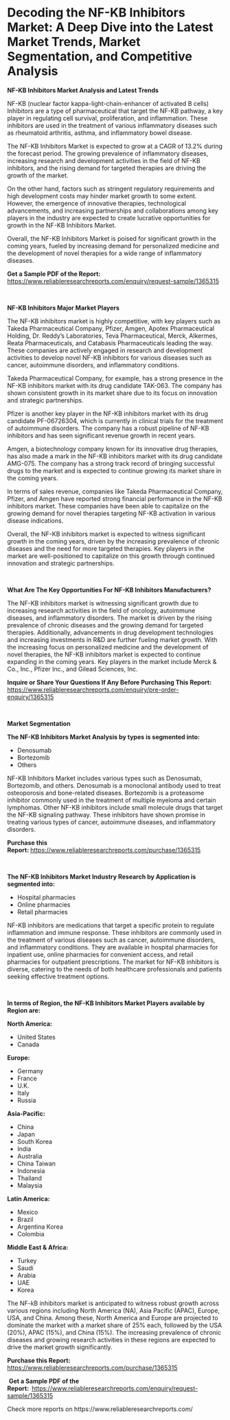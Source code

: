 <p><h1>Decoding the NF-KB Inhibitors Market: A Deep Dive into the Latest Market Trends, Market Segmentation, and Competitive Analysis</h1></p><p><strong>NF-KB Inhibitors Market Analysis and Latest Trends</strong></p>
<p><p>NF-KB (nuclear factor kappa-light-chain-enhancer of activated B cells) Inhibitors are a type of pharmaceutical that target the NF-KB pathway, a key player in regulating cell survival, proliferation, and inflammation. These inhibitors are used in the treatment of various inflammatory diseases such as rheumatoid arthritis, asthma, and inflammatory bowel disease.</p><p>The NF-KB Inhibitors Market is expected to grow at a CAGR of 13.2% during the forecast period. The growing prevalence of inflammatory diseases, increasing research and development activities in the field of NF-KB inhibitors, and the rising demand for targeted therapies are driving the growth of the market. </p><p>On the other hand, factors such as stringent regulatory requirements and high development costs may hinder market growth to some extent. However, the emergence of innovative therapies, technological advancements, and increasing partnerships and collaborations among key players in the industry are expected to create lucrative opportunities for growth in the NF-KB Inhibitors Market.</p><p>Overall, the NF-KB Inhibitors Market is poised for significant growth in the coming years, fueled by increasing demand for personalized medicine and the development of novel therapies for a wide range of inflammatory diseases.</p></p>
<p><strong>Get a Sample PDF of the Report:&nbsp;</strong> <a href="https://www.reliableresearchreports.com/enquiry/request-sample/1365315">https://www.reliableresearchreports.com/enquiry/request-sample/1365315</a></p>
<p>&nbsp;</p>
<p><strong>NF-KB Inhibitors Major Market Players</strong></p>
<p><p>The NF-KB inhibitors market is highly competitive, with key players such as Takeda Pharmaceutical Company, Pfizer, Amgen, Apotex Pharmaceutical Holding, Dr. Reddy’s Laboratories, Teva Pharmaceutical, Merck, Alkermes, Reata Pharmaceuticals, and Catabasis Pharmaceuticals leading the way. These companies are actively engaged in research and development activities to develop novel NF-KB inhibitors for various diseases such as cancer, autoimmune disorders, and inflammatory conditions.</p><p>Takeda Pharmaceutical Company, for example, has a strong presence in the NF-KB inhibitors market with its drug candidate TAK-063. The company has shown consistent growth in its market share due to its focus on innovation and strategic partnerships.</p><p>Pfizer is another key player in the NF-KB inhibitors market with its drug candidate PF-06726304, which is currently in clinical trials for the treatment of autoimmune disorders. The company has a robust pipeline of NF-KB inhibitors and has seen significant revenue growth in recent years.</p><p>Amgen, a biotechnology company known for its innovative drug therapies, has also made a mark in the NF-KB inhibitors market with its drug candidate AMG-075. The company has a strong track record of bringing successful drugs to the market and is expected to continue growing its market share in the coming years.</p><p>In terms of sales revenue, companies like Takeda Pharmaceutical Company, Pfizer, and Amgen have reported strong financial performance in the NF-KB inhibitors market. These companies have been able to capitalize on the growing demand for novel therapies targeting NF-KB activation in various disease indications.</p><p>Overall, the NF-KB inhibitors market is expected to witness significant growth in the coming years, driven by the increasing prevalence of chronic diseases and the need for more targeted therapies. Key players in the market are well-positioned to capitalize on this growth through continued innovation and strategic partnerships.</p></p>
<p>&nbsp;</p>
<p><strong>What Are The Key Opportunities For NF-KB Inhibitors Manufacturers?</strong></p>
<p><p>The NF-KB inhibitors market is witnessing significant growth due to increasing research activities in the field of oncology, autoimmune diseases, and inflammatory disorders. The market is driven by the rising prevalence of chronic diseases and the growing demand for targeted therapies. Additionally, advancements in drug development technologies and increasing investments in R&D are further fueling market growth. With the increasing focus on personalized medicine and the development of novel therapies, the NF-KB inhibitors market is expected to continue expanding in the coming years. Key players in the market include Merck & Co., Inc., Pfizer Inc., and Gilead Sciences, Inc.</p></p>
<p><strong>Inquire or Share Your Questions If Any Before Purchasing This Report:</strong> <a href="https://www.reliableresearchreports.com/enquiry/pre-order-enquiry/1365315">https://www.reliableresearchreports.com/enquiry/pre-order-enquiry/1365315</a></p>
<p>&nbsp;</p>
<p><strong>Market Segmentation</strong></p>
<p><strong>The NF-KB Inhibitors Market Analysis by types is segmented into:</strong></p>
<p><ul><li>Denosumab</li><li>Bortezomib</li><li>Others</li></ul></p>
<p><p>NF-KB Inhibitors Market includes various types such as Denosumab, Bortezomib, and others. Denosumab is a monoclonal antibody used to treat osteoporosis and bone-related diseases. Bortezomib is a proteasome inhibitor commonly used in the treatment of multiple myeloma and certain lymphomas. Other NF-KB inhibitors include small molecule drugs that target the NF-KB signaling pathway. These inhibitors have shown promise in treating various types of cancer, autoimmune diseases, and inflammatory disorders.</p></p>
<p><strong>Purchase this Report:&nbsp;</strong><a href="https://www.reliableresearchreports.com/purchase/1365315">https://www.reliableresearchreports.com/purchase/1365315</a></p>
<p>&nbsp;</p>
<p><strong>The NF-KB Inhibitors Market Industry Research by Application is segmented into:</strong></p>
<p><ul><li>Hospital pharmacies</li><li>Online pharmacies</li><li>Retail pharmacies</li></ul></p>
<p><p>NF-KB inhibitors are medications that target a specific protein to regulate inflammation and immune response. These inhibitors are commonly used in the treatment of various diseases such as cancer, autoimmune disorders, and inflammatory conditions. They are available in hospital pharmacies for inpatient use, online pharmacies for convenient access, and retail pharmacies for outpatient prescriptions. The market for NF-KB inhibitors is diverse, catering to the needs of both healthcare professionals and patients seeking effective treatment options.</p></p>
<p>&nbsp;</p>
<p><strong>In terms of Region, the NF-KB Inhibitors Market Players available by Region are:</strong></p>
<p>
    <p> <strong> North America: </strong>
        <ul>
            <li>United States</li>
            <li>Canada</li>
        </ul>
        </p> 
    <p> <strong> Europe: </strong>
        <ul>
            <li>Germany</li>
            <li>France</li>
            <li>U.K.</li>
            <li>Italy</li>
            <li>Russia</li>
        </ul>
        </p> 
    <p> <strong> Asia-Pacific: </strong>
        <ul>
            <li>China</li>
            <li>Japan</li>
            <li>South Korea</li>
            <li>India</li>
            <li>Australia</li>
            <li>China Taiwan</li>
            <li>Indonesia</li>
            <li>Thailand</li>
            <li>Malaysia</li>
        </ul>
        </p> 
    <p> <strong> Latin America: </strong>
        <ul>
            <li>Mexico</li>
            <li>Brazil</li>
            <li>Argentina Korea</li>
            <li>Colombia</li>
        </ul>
        </p> 
    <p> <strong> Middle East & Africa: </strong>
        <ul>
            <li>Turkey</li>
            <li>Saudi</li>
            <li>Arabia</li>
            <li>UAE</li>
            <li>Korea</li>
        </ul>
    </p>
    </p>
<p><p>The NF-kB inhibitors market is anticipated to witness robust growth across various regions including North America (NA), Asia Pacific (APAC), Europe, USA, and China. Among these, North America and Europe are projected to dominate the market with a market share of 25% each, followed by the USA (20%), APAC (15%), and China (15%). The increasing prevalence of chronic diseases and growing research activities in these regions are expected to drive the market growth significantly.</p></p>
<p><strong>Purchase this Report: </strong><a href="https://www.reliableresearchreports.com/purchase/1365315">https://www.reliableresearchreports.com/purchase/1365315</a></p>
<p>&nbsp;<strong>Get a Sample PDF of the Report:&nbsp;&nbsp;</strong><a href="https://www.reliableresearchreports.com/enquiry/request-sample/1365315">https://www.reliableresearchreports.com/enquiry/request-sample/1365315</a></p>
<p><strong></strong></p>
<p>Check more reports on https://www.reliableresearchreports.com/</p>